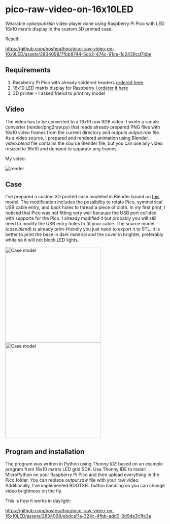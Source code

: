 # pico-raw-video-on-16x10LED

Wearable *cyberpunkish* video player done using Raspberry Pi Pico with LED 16x10 matrix display in the custom 3D printed case.

Result:

https://github.com/nosferathoo/pico-raw-video-on-16x9LED/assets/2834098/7fbb9744-5cb3-474c-91ce-1c2439cd7bbe

## Requirements

1. Raspberry Pi Pico with already soldered headers [ordered here](https://botland.com.pl/moduly-i-zestawy-do-raspberry-pi-pico/21573-raspberry-pi-pico-h-rp2040-arm-cortex-m0-ze-zlaczami-5056561803180.html)
2. 16x10 LED matrix display for Raspberry [I orderer it here](https://botland.com.pl/raspberry-pi-pico-hat-klawiatury-i-wyswietlacze/20116-matryca-led-rgb-16x10-do-raspberry-pi-pico-waveshare-20170-5904422350666.html)
3. 3D printer - I asked friend to print my model

## Video

The video has to be converted to a 16x10 raw RGB video. I wrote a simple converter (render/png2raw.py) that reads already prepared PNG files with 16x10 video frames from the current directory and outputs *output.raw* file. As a video source, I prepared and rendered animation using Blender. *video.blend* file contains the source Blender file, but you can use any video resized to 16x10 and dumped to separate png frames.

My video:

![render](https://github.com/nosferathoo/pico-raw-video-on-16x10LED/assets/2834098/0b115801-619f-4c3e-bceb-01f170cb7b3f)

## Case

I've prepared a custom 3D printed case modeled in Blender based on [this](https://www.printables.com/pl/model/143745-raspberry-pi-pico-case) model. The modification includes the possibility to rotate Pico, symmetrical USB cable entry, and back holes to thread a piece of cloth. In my first print, I noticed that Pico was not fitting very well because the USB port collided with supports for the Pico. I already modified it but probably you will still need to modify the USB entry holes to fit your cable. The source model (*case.blend*) is already print-friendly you just need to export it to STL. It is better to print the base in dark material and the cover in brighter, preferably white so it will not block LED lights.

<img width="300" alt="Case model" src="https://github.com/nosferathoo/pico-raw-video-on-16x10LED/assets/2834098/081eb807-30a7-46da-bba5-80b51c940716">
<img width="300" alt="Case model" src="https://github.com/nosferathoo/pico-raw-video-on-16x10LED/assets/2834098/95818014-5dcf-4eda-8868-5806d2291f0c">

## Program and installation

The program was written in Python using *Thonny IDE* based on an example program from 16x10 matrix LED grid SDK. Use Thonny IDE to install MicroPython on your Raspberry Pi Pico and then upload everything in the *Pico* folder. You can replace *output.raw* file with your raw video. Additionally, I've implemented BOOTSEL button handling so you can change video brightness on the fly.

This is how it works in daylight:

https://github.com/nosferathoo/pico-raw-video-on-16x10LED/assets/2834098/ebdca11a-324c-4fbb-add0-3d9da3c1fe3a
